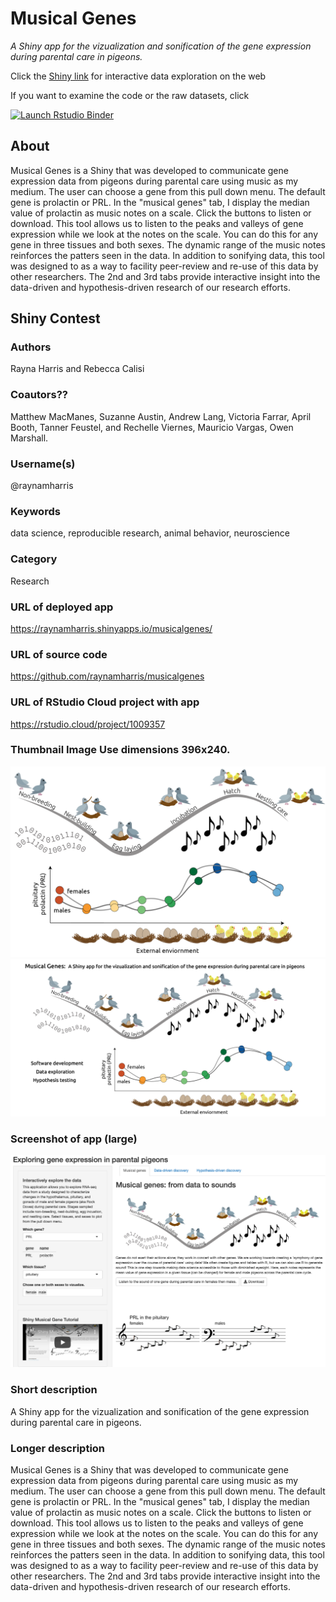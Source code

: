 # Musical Genes

_A Shiny app for the vizualization and sonification of the gene expression during parental care in pigeons._

Click the [Shiny link](https://raynamharris.shinyapps.io/musicalgenes/) for interactive data exploration on the web

If you want to examine the code or the raw datasets, click 

<!-- badges: start -->
  [![Launch Rstudio Binder](http://mybinder.org/badge_logo.svg)](https://mybinder.org/v2/gh/raynamharris/musicalgenes/master?urlpath=rstudio)
  <!-- badges: end -->
  
## About


Musical Genes is a Shiny that was developed to communicate gene expression data from pigeons during parental care using music as my medium. The user can choose a gene from this pull down menu. The default gene is prolactin or PRL. In the "musical genes" tab, I display the median value of prolactin as music notes on a scale. Click the buttons to listen or download. This tool allows us to listen to the peaks and valleys of gene expression while we look at the notes on the scale. You can do this for any gene in three tissues and both sexes. The dynamic range of the music notes reinforces the patters seen in the data. In addition to sonifying data, this tool was designed to as a way to facility peer-review and re-use of this data by other researchers. The 2nd and 3rd tabs provide interactive insight into the data-driven and hypothesis-driven research of our research efforts.

## Shiny Contest

### Authors

Rayna Harris and Rebecca Calisi 

### Coautors??

 Matthew MacManes, Suzanne Austin, Andrew Lang, Victoria Farrar, April Booth, Tanner Feustel, and Rechelle Viernes, Mauricio Vargas, Owen Marshall.

### Username(s)

@raynamharris

### Keywords

data science, reproducible research, animal behavior, neuroscience

### Category

Research

### URL of deployed app

<https://raynamharris.shinyapps.io/musicalgenes/>

### URL of source code

<https://github.com/raynamharris/musicalgenes>

### URL of RStudio Cloud project with app

<https://rstudio.cloud/project/1009357>

### Thumbnail Image Use dimensions 396x240.

![](www/fig_thumbnail.png)
![](www/fig2_thumbnail.png)

### Screenshot of app (large)

![](www/plotnplay.png)

### Short description

A Shiny app for the vizualization and sonification of the gene expression during parental care in pigeons.

### Longer description

Musical Genes is a Shiny that was developed to communicate gene expression data from pigeons during parental care using music as my medium. The user can choose a gene from this pull down menu. The default gene is prolactin or PRL. In the "musical genes" tab, I display the median value of prolactin as music notes on a scale. Click the buttons to listen or download. This tool allows us to listen to the peaks and valleys of gene expression while we look at the notes on the scale. You can do this for any gene in three tissues and both sexes. The dynamic range of the music notes reinforces the patters seen in the data. In addition to sonifying data, this tool was designed to as a way to facility peer-review and re-use of this data by other researchers. The 2nd and 3rd tabs provide interactive insight into the data-driven and hypothesis-driven research of our research efforts.